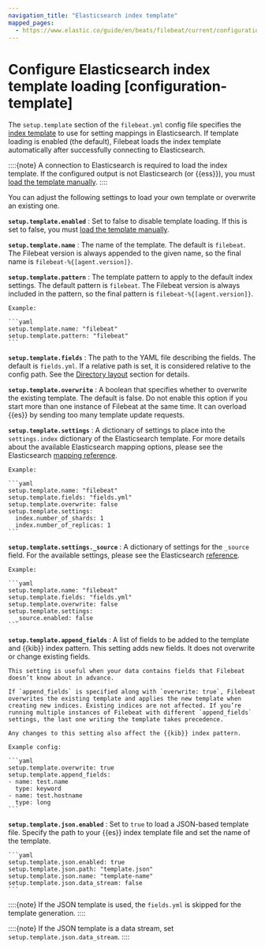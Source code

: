 ```yaml
---
navigation_title: "Elasticsearch index template"
mapped_pages:
  - https://www.elastic.co/guide/en/beats/filebeat/current/configuration-template.html
---
```


# Configure Elasticsearch index template loading [configuration-template]


The `setup.template` section of the `filebeat.yml` config file specifies the [index template](docs-content://manage-data/data-store/templates.md) to use for setting mappings in Elasticsearch. If template loading is enabled (the default), Filebeat loads the index template automatically after successfully connecting to Elasticsearch.

::::{note}
A connection to Elasticsearch is required to load the index template. If the configured output is not Elasticsearch (or {{ess}}), you must [load the template manually](/reference/filebeat/filebeat-template.md#load-template-manually).
::::


You can adjust the following settings to load your own template or overwrite an existing one.

**`setup.template.enabled`**
:   Set to false to disable template loading. If this is set to false, you must [load the template manually](/reference/filebeat/filebeat-template.md#load-template-manually).

**`setup.template.name`**
:   The name of the template. The default is `filebeat`. The Filebeat version is always appended to the given name, so the final name is `filebeat-%{[agent.version]}`.

**`setup.template.pattern`**
:   The template pattern to apply to the default index settings. The default pattern is `filebeat`. The Filebeat version is always included in the pattern, so the final pattern is `filebeat-%{[agent.version]}`.

    Example:

    ```yaml
    setup.template.name: "filebeat"
    setup.template.pattern: "filebeat"
    ```


**`setup.template.fields`**
:   The path to the YAML file describing the fields. The default is `fields.yml`. If a relative path is set, it is considered relative to the config path. See the [Directory layout](/reference/filebeat/directory-layout.md) section for details.

**`setup.template.overwrite`**
:   A boolean that specifies whether to overwrite the existing template. The default is false. Do not enable this option if you start more than one instance of Filebeat at the same time. It can overload {{es}} by sending too many template update requests.

**`setup.template.settings`**
:   A dictionary of settings to place into the `settings.index` dictionary of the Elasticsearch template. For more details about the available Elasticsearch mapping options, please see the Elasticsearch [mapping reference](docs-content://manage-data/data-store/mapping.md).

    Example:

    ```yaml
    setup.template.name: "filebeat"
    setup.template.fields: "fields.yml"
    setup.template.overwrite: false
    setup.template.settings:
      index.number_of_shards: 1
      index.number_of_replicas: 1
    ```


**`setup.template.settings._source`**
:   A dictionary of settings for the `_source` field. For the available settings, please see the Elasticsearch [reference](elasticsearch://reference/elasticsearch/mapping-reference/mapping-source-field.md).

    Example:

    ```yaml
    setup.template.name: "filebeat"
    setup.template.fields: "fields.yml"
    setup.template.overwrite: false
    setup.template.settings:
      _source.enabled: false
    ```


**`setup.template.append_fields`**
:   A list of fields to be added to the template and {{kib}} index pattern. This setting adds new fields. It does not overwrite or change existing fields.

    This setting is useful when your data contains fields that Filebeat doesn’t know about in advance.

    If `append_fields` is specified along with `overwrite: true`, Filebeat overwrites the existing template and applies the new template when creating new indices. Existing indices are not affected. If you’re running multiple instances of Filebeat with different `append_fields` settings, the last one writing the template takes precedence.

    Any changes to this setting also affect the {{kib}} index pattern.

    Example config:

    ```yaml
    setup.template.overwrite: true
    setup.template.append_fields:
    - name: test.name
      type: keyword
    - name: test.hostname
      type: long
    ```


**`setup.template.json.enabled`**
:   Set to `true` to load a JSON-based template file. Specify the path to your {{es}} index template file and set the name of the template.

    ```yaml
    setup.template.json.enabled: true
    setup.template.json.path: "template.json"
    setup.template.json.name: "template-name"
    setup.template.json.data_stream: false
    ```


::::{note}
If the JSON template is used, the `fields.yml` is skipped for the template generation.
::::


::::{note}
If the JSON template is a data stream, set `setup.template.json.data_stream`.
::::


